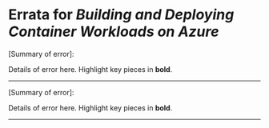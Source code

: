 # Errata for *Building and Deploying Container Workloads on Azure*

[Summary of error]:
 
Details of error here. Highlight key pieces in **bold**.

***

[Summary of error]:
 
Details of error here. Highlight key pieces in **bold**.

***